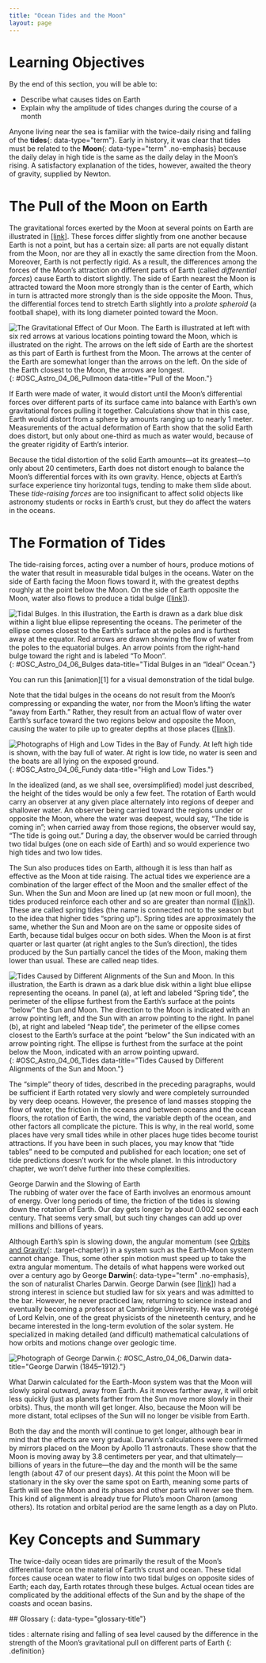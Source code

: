 ```yaml
---
title: "Ocean Tides and the Moon"
layout: page
---
```



# Learning Objectives

By the end of this section, you will be able to:

* Describe what causes tides on Earth
* Explain why the amplitude of tides changes during the course of a month

Anyone living near the sea is familiar with the twice-daily rising and falling of the **tides**{: data-type="term"}. Early in history, it was clear that tides must be related to the **Moon**{: data-type="term" .no-emphasis} because the daily delay in high tide is the same as the daily delay in the Moon’s rising. A satisfactory explanation of the tides, however, awaited the theory of gravity, supplied by Newton.

# The Pull of the Moon on Earth

The gravitational forces exerted by the Moon at several points on Earth are illustrated in [\[link\]](#OSC_Astro_04_06_Pullmoon). These forces differ slightly from one another because Earth is not a point, but has a certain size: all parts are not equally distant from the Moon, nor are they all in exactly the same direction from the Moon. Moreover, Earth is not perfectly rigid. As a result, the differences among the forces of the Moon’s attraction on different parts of Earth (called *differential forces*) cause Earth to distort slightly. The side of Earth nearest the Moon is attracted toward the Moon more strongly than is the center of Earth, which in turn is attracted more strongly than is the side opposite the Moon. Thus, the differential forces tend to stretch Earth slightly into a *prolate spheroid* (a football shape), with its long diameter pointed toward the Moon.

 ![The Gravitational Effect of Our Moon. The Earth is illustrated at left with six red arrows at various locations pointing toward the Moon, which is illustrated on the right. The arrows on the left side of Earth are the shortest as this part of Earth is furthest from the Moon. The arrows at the center of the Earth are somewhat longer than the arrows on the left. On the side of the Earth closest to the Moon, the arrows are longest.](../resources/OSC_Astro_04_06_Pullmoon.jpg "The Moon&#x2019;s differential attraction is shown on different parts of Earth. (Note that the differences have been exaggerated for educational purposes.)"){: #OSC_Astro_04_06_Pullmoon data-title="Pull of the Moon."}

If Earth were made of water, it would distort until the Moon’s differential forces over different parts of its surface came into balance with Earth’s own gravitational forces pulling it together. Calculations show that in this case, Earth would distort from a sphere by amounts ranging up to nearly 1 meter. Measurements of the actual deformation of Earth show that the solid Earth does distort, but only about one-third as much as water would, because of the greater rigidity of Earth’s interior.

Because the tidal distortion of the solid Earth amounts—at its greatest—to only about 20 centimeters, Earth does not distort enough to balance the Moon’s differential forces with its own gravity. Hence, objects at Earth’s surface experience tiny horizontal tugs, tending to make them slide about. These *tide-raising forces* are too insignificant to affect solid objects like astronomy students or rocks in Earth’s crust, but they do affect the waters in the oceans.

# The Formation of Tides

The tide-raising forces, acting over a number of hours, produce motions of the water that result in measurable tidal bulges in the oceans. Water on the side of Earth facing the Moon flows toward it, with the greatest depths roughly at the point below the Moon. On the side of Earth opposite the Moon, water also flows to produce a tidal bulge ([\[link\]](#OSC_Astro_04_06_Bulges)).

 ![Tidal Bulges. In this illustration, the Earth is drawn as a dark blue disk within a light blue ellipse representing the oceans. The perimeter of the ellipse comes closest to the Earth&#x2019;s surface at the poles and is furthest away at the equator. Red arrows are drawn showing the flow of water from the poles to the equatorial bulges. An arrow points from the right-hand bulge toward the right and is labeled &#x201C;To Moon&#x201D;.](../resources/OSC_Astro_04_06_Bulges.jpg "Differences in gravity cause tidal forces that push water in the direction of tidal bulges on Earth."){: #OSC_Astro_04_06_Bulges data-title="Tidal Bulges in an &#x201C;Ideal&#x201D; Ocean."}

<div data-type="note" class="note astronomy link-to-learning" markdown="1">
You can run this [animation][1] for a visual demonstration of the tidal bulge.

</div>

Note that the tidal bulges in the oceans do not result from the Moon’s compressing or expanding the water, nor from the Moon’s lifting the water “away from Earth.” Rather, they result from an actual flow of water over Earth’s surface toward the two regions below and opposite the Moon, causing the water to pile up to greater depths at those places ([\[link\]](#OSC_Astro_04_06_Fundy)).

 ![Photographs of High and Low Tides in the Bay of Fundy. At left high tide is shown, with the bay full of water. At right is low tide, no water is seen and the boats are all lying on the exposed ground.](../resources/OSC_Astro_04_06_Fundy.jpg "This is a side-by-side comparison of the Bay of Fundy in Canada at high and low tides. (credit a, b: modification of work by Dylan Kereluk)"){: #OSC_Astro_04_06_Fundy data-title="High and Low Tides."}

In the idealized (and, as we shall see, oversimplified) model just described, the height of the tides would be only a few feet. The rotation of Earth would carry an observer at any given place alternately into regions of deeper and shallower water. An observer being carried toward the regions under or opposite the Moon, where the water was deepest, would say, “The tide is coming in”; when carried away from those regions, the observer would say, “The tide is going out.” During a day, the observer would be carried through two tidal bulges (one on each side of Earth) and so would experience two high tides and two low tides.

The Sun also produces tides on Earth, although it is less than half as effective as the Moon at tide raising. The actual tides we experience are a combination of the larger effect of the Moon and the smaller effect of the Sun. When the Sun and Moon are lined up (at new moon or full moon), the tides produced reinforce each other and so are greater than normal ([\[link\]](#OSC_Astro_04_06_Tides)). These are called spring tides (the name is connected not to the season but to the idea that higher tides “spring up”). Spring tides are approximately the same, whether the Sun and Moon are on the same or opposite sides of Earth, because tidal bulges occur on both sides. When the Moon is at first quarter or last quarter (at right angles to the Sun’s direction), the tides produced by the Sun partially cancel the tides of the Moon, making them lower than usual. These are called neap tides.

 ![Tides Caused by Different Alignments of the Sun and Moon. In this illustration, the Earth is drawn as a dark blue disk within a light blue ellipse representing the oceans. In panel (a), at left and labeled &#x201C;Spring tide&#x201D;, the perimeter of the ellipse furthest from the Earth&#x2019;s surface at the points &#x201C;below&#x201D; the Sun and Moon. The direction to the Moon is indicated with an arrow pointing left, and the Sun with an arrow pointing to the right. In panel (b), at right and labeled &#x201C;Neap tide&#x201D;, the perimeter of the ellipse comes closest to the Earth&#x2019;s surface at the point &#x201C;below&#x201D; the Sun indicated with an arrow pointing right. The ellipse is furthest from the surface at the point below the Moon, indicated with an arrow pointing upward.](../resources/OSC_Astro_04_06_Tides.jpg "(a) In spring tides, the Sun&#x2019;s and Moon&#x2019;s pulls reinforce each other. (b) In neap tides, the Sun and the Moon pull at right angles to each other and the resulting tides are lower than usual."){: #OSC_Astro_04_06_Tides data-title="Tides Caused by Different Alignments of the Sun and Moon."}

The “simple” theory of tides, described in the preceding paragraphs, would be sufficient if Earth rotated very slowly and were completely surrounded by very deep oceans. However, the presence of land masses stopping the flow of water, the friction in the oceans and between oceans and the ocean floors, the rotation of Earth, the wind, the variable depth of the ocean, and other factors all complicate the picture. This is why, in the real world, some places have very small tides while in other places huge tides become tourist attractions. If you have been in such places, you may know that “tide tables” need to be computed and published for each location; one set of tide predictions doesn’t work for the whole planet. In this introductory chapter, we won’t delve further into these complexities.

<div data-type="note" class="note astronony voyagers-in-astronomy" markdown="1">
<div data-type="title" class="title">
George Darwin and the Slowing of Earth
</div>
The rubbing of water over the face of Earth involves an enormous amount of energy. Over long periods of time, the friction of the tides is slowing down the rotation of Earth. Our day gets longer by about 0.002 second each century. That seems very small, but such tiny changes can add up over millions and billions of years.

Although Earth’s spin is slowing down, the angular momentum (see [Orbits and Gravity](/m59773){: .target-chapter}) in a system such as the Earth-Moon system cannot change. Thus, some other spin motion must speed up to take the extra angular momentum. The details of what happens were worked out over a century ago by George **Darwin**{: data-type="term" .no-emphasis}, the son of naturalist Charles Darwin. George Darwin (see [\[link\]](#OSC_Astro_04_06_Darwin)) had a strong interest in science but studied law for six years and was admitted to the bar. However, he never practiced law, returning to science instead and eventually becoming a professor at Cambridge University. He was a protégé of Lord Kelvin, one of the great physicists of the nineteenth century, and he became interested in the long-term evolution of the solar system. He specialized in making detailed (and difficult) mathematical calculations of how orbits and motions change over geologic time.

![Photograph of George Darwin.](../resources/OSC_Astro_04_06_Darwin.jpg "George Darwin is best known for studying Earth&#x2019;s spin in relation to angular momentum."){: #OSC_Astro_04_06_Darwin data-title="George Darwin (1845&#x2013;1912)."}


What Darwin calculated for the Earth-Moon system was that the Moon will slowly spiral outward, away from Earth. As it moves farther away, it will orbit less quickly (just as planets farther from the Sun move more slowly in their orbits). Thus, the month will get longer. Also, because the Moon will be more distant, total eclipses of the Sun will no longer be visible from Earth.

Both the day and the month will continue to get longer, although bear in mind that the effects are very gradual. Darwin’s calculations were confirmed by mirrors placed on the Moon by Apollo 11 astronauts. These show that the Moon is moving away by 3.8 centimeters per year, and that ultimately—billions of years in the future—the day and the month will be the same length (about 47 of our present days). At this point the Moon will be stationary in the sky over the same spot on Earth, meaning some parts of Earth will see the Moon and its phases and other parts will never see them. This kind of alignment is already true for Pluto’s moon Charon (among others). Its rotation and orbital period are the same length as a day on Pluto.

</div>

# Key Concepts and Summary

The twice-daily ocean tides are primarily the result of the Moon’s differential force on the material of Earth’s crust and ocean. These tidal forces cause ocean water to flow into two tidal bulges on opposite sides of Earth; each day, Earth rotates through these bulges. Actual ocean tides are complicated by the additional effects of the Sun and by the shape of the coasts and ocean basins.

<div data-type="glossary" markdown="1">
## Glossary
{: data-type="glossary-title"}

tides
: alternate rising and falling of sea level caused by the difference in the strength of the Moon’s gravitational pull on different parts of Earth
{: .definition}

</div>



[1]: https://openstaxcollege.org/l/30visdemotidal
